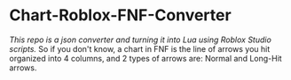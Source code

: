 # Chart-Roblox-FNF-Converter
*This repo is a json converter and turning it into Lua using Roblox Studio scripts.*
So if you don't know, a chart in FNF is the line of arrows you hit organized into 4 columns, and 2 types of arrows are: Normal and Long-Hit arrows.
